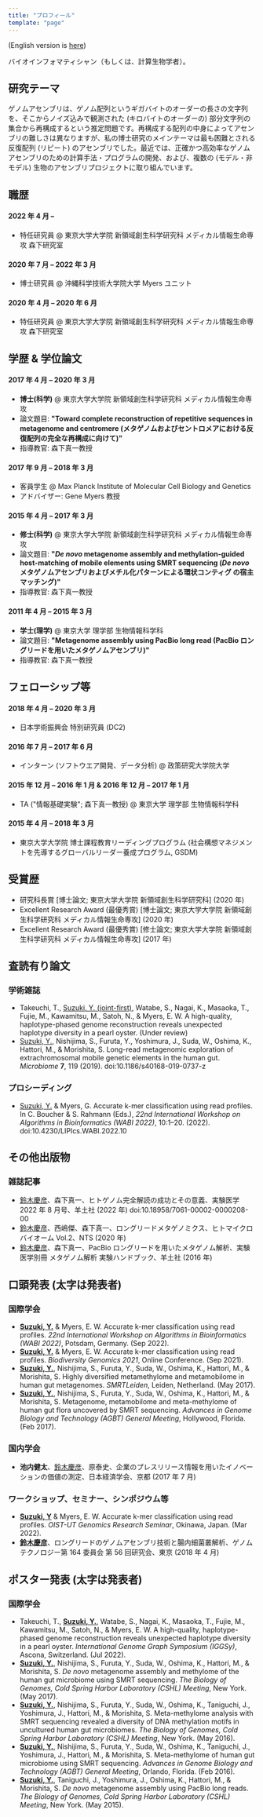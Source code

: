 ```yaml
---
title: "プロフィール"
template: "page"
---
```


(English version is [here](/pages/about))

バイオインフォマティシャン（もしくは、計算生物学者）。

## 研究テーマ

ゲノムアセンブリは、ゲノム配列というギガバイトのオーダーの長さの文字列を、そこからノイズ込みで観測された (キロバイトのオーダーの) 部分文字列の集合から再構成するという推定問題です。再構成する配列の中身によってアセンブリの難しさは異なりますが、私の博士研究のメインテーマは最も困難とされる反復配列 (リピート) のアセンブリでした。最近では、正確かつ高効率なゲノムアセンブリのための計算手法・プログラムの開発、および、複数の (モデル・非モデル) 生物のアセンブリプロジェクトに取り組んでいます。

## 職歴

#### 2022 年 4 月 –

- 特任研究員 @ 東京大学大学院 新領域創生科学研究科 メディカル情報生命専攻 森下研究室

#### 2020 年 7 月 – 2022 年 3 月

- 博士研究員 @ 沖縄科学技術大学院大学 Myers ユニット

#### 2020 年 4 月 – 2020 年 6 月

- 特任研究員 @ 東京大学大学院 新領域創生科学研究科 メディカル情報生命専攻 森下研究室

## 学歴 & 学位論文

#### 2017 年 4 月 – 2020 年 3 月

- **博士(科学)** @ 東京大学大学院 新領域創生科学研究科 メディカル情報生命専攻
- 論文題目: **"Toward complete reconstruction of repetitive sequences in metagenome and centromere (メタゲノムおよびセントロメアにおける反復配列の完全な再構成に向けて)"**
- 指導教官: 森下真一教授

#### 2017 年 9 月 – 2018 年 3 月

- 客員学生 @ Max Planck Institute of Molecular Cell Biology and Genetics
- アドバイザー: Gene Myers 教授

#### 2015 年 4 月 – 2017 年 3 月

- **修士(科学)** @ 東京大学大学院 新領域創生科学研究科 メディカル情報生命専攻
- 論文題目: **"_De novo_ metagenome assembly and methylation-guided host-matching of mobile elements using SMRT sequencing (_De novo_ メタゲノムアセンブリおよびメチル化パターンによる環状コンティグ の宿主マッチング)"**
- 指導教官: 森下真一教授

#### 2011 年 4 月 – 2015 年 3 月

- **学士(理学)** @ 東京大学 理学部 生物情報科学科
- 論文題目: **"Metagenome assembly using PacBio long read (PacBio ロングリードを用いたメタゲノムアセンブリ)"**
- 指導教官: 森下真一教授

## フェローシップ等

#### 2018 年 4 月 – 2020 年 3 月

- 日本学術振興会 特別研究員 (DC2)

#### 2016 年 7 月 – 2017 年 6 月

- インターン (ソフトウエア開発、データ分析) @ 政策研究大学院大学

#### 2015 年 12 月 – 2016 年 1 月 & 2016 年 12 月 – 2017 年 1 月

- TA ("情報基礎実験"; 森下真一教授) @ 東京大学 理学部 生物情報科学科

#### 2015 年 4 月 – 2018 年 3 月

- 東京大学大学院 博士課程教育リーディングプログラム (社会構想マネジメントを先導するグローバルリーダー養成プログラム, GSDM)

## 受賞歴

- 研究科長賞 [博士論文; 東京大学大学院 新領域創生科学研究科] (2020 年)
- Excellent Research Award (最優秀賞) [博士論文; 東京大学大学院 新領域創生科学研究科 メディカル情報生命専攻] (2020 年)
- Excellent Research Award (最優秀賞) [修士論文; 東京大学大学院 新領域創生科学研究科 メディカル情報生命専攻] (2017 年)

## 査読有り論文

### 学術雑誌

- Takeuchi, T., <u>Suzuki, Y. (joint-first)</u>, Watabe, S., Nagai, K., Masaoka, T., Fujie, M., Kawamitsu, M., Satoh, N., & Myers, E. W. A high-quality, haplotype-phased genome reconstruction reveals unexpected haplotype diversity in a pearl oyster. (Under review)
- <u>Suzuki, Y.</u>, Nishijima, S., Furuta, Y., Yoshimura, J., Suda, W., Oshima, K., Hattori, M., & Morishita, S. Long-read metagenomic exploration of extrachromosomal mobile genetic elements in the human gut. _Microbiome_ **7**, 119 (2019). doi:10.1186/s40168-019-0737-z

### プロシーディング

- <u>Suzuki, Y.</u> & Myers, G. Accurate k-mer classification using read profiles. In C. Boucher & S. Rahmann (Eds.), _22nd International Workshop on Algorithms in Bioinformatics (WABI 2022)_, 10:1–20. (2022). doi:10.4230/LIPIcs.WABI.2022.10

## その他出版物

### 雑誌記事

- <u>鈴木慶彦</u>、森下真一、ヒトゲノム完全解読の成功とその意義、実験医学 2022 年 8 月号、羊土社 (2022 年) doi:10.18958/7061-00002-0000208-00
- <u>鈴木慶彦</u>、西嶋傑、森下真一、ロングリードメタゲノミクス、ヒトマイクロバイオーム Vol.2、NTS (2020 年)
- <u>鈴木慶彦</u>、森下真一、PacBio ロングリードを用いたメタゲノム解析、実験医学別冊 メタゲノム解析 実験ハンドブック、羊土社 (2016 年)

## 口頭発表 (太字は発表者)

### 国際学会

- **<u>Suzuki, Y.</u>** & Myers, E. W. Accurate k-mer classification using read profiles. _22nd International Workshop on Algorithms in Bioinformatics (WABI 2022)_, Potsdam, Germany. (Sep 2022).
- **<u>Suzuki, Y.</u>** & Myers, E. W. Accurate k-mer classification using read profiles. _Biodiversity Genomics 2021_, Online Conference. (Sep 2021).
- **<u>Suzuki, Y.</u>**, Nishijima, S., Furuta, Y., Suda, W., Oshima, K., Hattori, M., & Morishita, S. Highly diversified metamethylome and metamobilome in human gut metagenomes. _SMRTLeiden_, Leiden, Netherland. (May 2017).
- **<u>Suzuki, Y.</u>**, Nishijima, S., Furuta, Y., Suda, W., Oshima, K., Hattori, M., & Morishita, S. Metagenome, metamobilome and meta-methylome of human gut flora uncovered by SMRT sequencing. _Advances in Genome Biology and Technology (AGBT) General Meeting_, Hollywood, Florida. (Feb 2017).

### 国内学会

- **池内健太**、<u>鈴木慶彦</u>、原泰史、企業のプレスリリース情報を用いたイノベーションの価値の測定、日本経済学会、京都 (2017 年 7 月)

### ワークショップ、セミナー、シンポジウム等

- **<u>Suzuki, Y</u>** & Myers, E. W. Accurate k-mer classification using read profiles. _OIST-UT Genomics Research Seminar_, Okinawa, Japan. (Mar 2022).
- **<u>鈴木慶彦</u>**、ロングリードのゲノムアセンブリ技術と腸内細菌叢解析、ゲノムテクノロジー第 164 委員会
  第 56 回研究会、東京 (2018 年 4 月)

## ポスター発表 (太字は発表者)

### 国際学会

- Takeuchi, T., **<u>Suzuki, Y.</u>**, Watabe, S., Nagai, K., Masaoka, T., Fujie, M., Kawamitsu, M., Satoh, N., & Myers, E. W. A high-quality, haplotype-phased genome reconstruction reveals unexpected haplotype diversity in a pearl oyster. _International Genome Graph Symposium (IGGSy)_, Ascona, Switzerland. (Jul 2022).
- **<u>Suzuki, Y.</u>**, Nishijima, S., Furuta, Y., Suda, W., Oshima, K., Hattori, M., & Morishita, S. _De novo_ metagenome assembly and methylome of the human gut microbiome using SMRT sequencing. _The Biology of Genomes, Cold Spring Harbor Laboratory (CSHL) Meeting_, New York. (May 2017).
- **<u>Suzuki, Y.</u>**, Nishijima, S., Furuta, Y., Suda, W., Oshima, K., Taniguchi, J., Yoshimura, J., Hattori, M., & Morishita, S. Meta-methylome analysis with SMRT sequencing revealed a diversity of DNA methylation motifs in uncultured human gut microbiomes. _The Biology of Genomes, Cold Spring Harbor Laboratory (CSHL) Meeting_, New York. (May 2016).
- **<u>Suzuki, Y.</u>**, Nishijima, S., Furuta, Y., Suda, W., Oshima, K., Taniguchi, J., Yoshimura, J., Hattori, M., & Morishita, S. Meta-methylome of human gut microbiome using SMRT sequencing. _Advances in Genome Biology and Technology (AGBT) General Meeting_, Orlando, Florida. (Feb 2016).
- **<u>Suzuki, Y.</u>**, Taniguchi, J., Yoshimura, J., Oshima, K., Hattori, M., & Morishita, S. _De novo_ metagenome assembly using PacBio long reads. _The Biology of Genomes, Cold Spring Harbor Laboratory (CSHL) Meeting_, New York. (May 2015).
